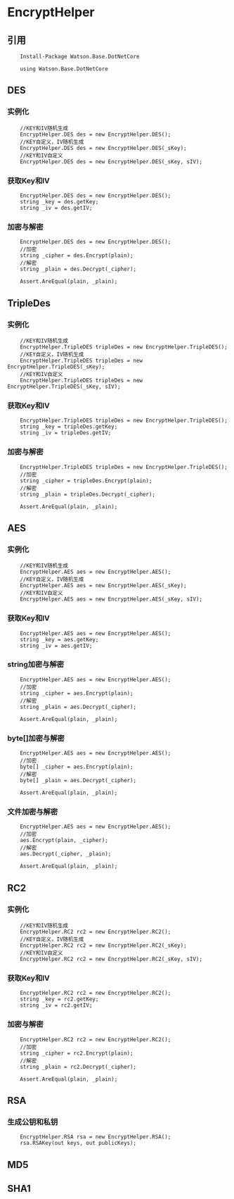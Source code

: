 EncryptHelper
===
## 引用
        Install-Package Watson.Base.DotNetCore
```CSharp
    using Watson.Base.DotNetCore
```
## DES
### 实例化
```CSharp
    //KEY和IV随机生成
    EncryptHelper.DES des = new EncryptHelper.DES();
    //KEY自定义，IV随机生成
    EncryptHelper.DES des = new EncryptHelper.DES(_sKey);
    //KEY和IV自定义
    EncryptHelper.DES des = new EncryptHelper.DES(_sKey, sIV);
```
### 获取Key和IV
```CSharp
    EncryptHelper.DES des = new EncryptHelper.DES();
    string _key = des.getKey;
    string _iv = des.getIV;
```
### 加密与解密
```CSharp
    EncryptHelper.DES des = new EncryptHelper.DES();
    //加密
    string _cipher = des.Encrypt(plain);
    //解密
    string _plain = des.Decrypt(_cipher);
    
    Assert.AreEqual(plain, _plain);
```
## TripleDes
### 实例化
```CSharp
    //KEY和IV随机生成
    EncryptHelper.TripleDES tripleDes = new EncryptHelper.TripleDES();
    //KEY自定义，IV随机生成
    EncryptHelper.TripleDES tripleDes = new EncryptHelper.TripleDES(_sKey);
    //KEY和IV自定义
    EncryptHelper.TripleDES tripleDes = new EncryptHelper.TripleDES(_sKey, sIV);
```
### 获取Key和IV
```CSharp
    EncryptHelper.TripleDES tripleDes = new EncryptHelper.TripleDES();
    string _key = tripleDes.getKey;
    string _iv = tripleDes.getIV;
```
### 加密与解密
```CSharp
    EncryptHelper.TripleDES tripleDes = new EncryptHelper.TripleDES();
    //加密
    string _cipher = tripleDes.Encrypt(plain);
    //解密
    string _plain = tripleDes.Decrypt(_cipher);
    
    Assert.AreEqual(plain, _plain);
```
## AES
### 实例化
```CSharp
    //KEY和IV随机生成
    EncryptHelper.AES aes = new EncryptHelper.AES();
    //KEY自定义，IV随机生成
    EncryptHelper.AES aes = new EncryptHelper.AES(_sKey);
    //KEY和IV自定义
    EncryptHelper.AES aes = new EncryptHelper.AES(_sKey, sIV);
```
### 获取Key和IV
```CSharp
    EncryptHelper.AES aes = new EncryptHelper.AES();
    string _key = aes.getKey;
    string _iv = aes.getIV;
```
### string加密与解密
```CSharp
    EncryptHelper.AES aes = new EncryptHelper.AES();
    //加密
    string _cipher = aes.Encrypt(plain);
    //解密
    string _plain = aes.Decrypt(_cipher);
    
    Assert.AreEqual(plain, _plain);
```
### byte[]加密与解密
```CSharp
    EncryptHelper.AES aes = new EncryptHelper.AES();
    //加密
    byte[] _cipher = aes.Encrypt(plain);
    //解密
    byte[] _plain = aes.Decrypt(_cipher);
    
    Assert.AreEqual(plain, _plain);
```
### 文件加密与解密
```CSharp
    EncryptHelper.AES aes = new EncryptHelper.AES();
    //加密
    aes.Encrypt(plain, _cipher);
    //解密
    aes.Decrypt(_cipher, _plain);
    
    Assert.AreEqual(plain, _plain);
```
## RC2
### 实例化
```CSharp
    //KEY和IV随机生成
    EncryptHelper.RC2 rc2 = new EncryptHelper.RC2();
    //KEY自定义，IV随机生成
    EncryptHelper.RC2 rc2 = new EncryptHelper.RC2(_sKey);
    //KEY和IV自定义
    EncryptHelper.RC2 rc2 = new EncryptHelper.RC2(_sKey, sIV);
```
### 获取Key和IV
```CSharp
    EncryptHelper.RC2 rc2 = new EncryptHelper.RC2();
    string _key = rc2.getKey;
    string _iv = rc2.getIV;
```
### 加密与解密
```CSharp
    EncryptHelper.RC2 rc2 = new EncryptHelper.RC2();
    //加密
    string _cipher = rc2.Encrypt(plain);
    //解密
    string _plain = rc2.Decrypt(_cipher);
    
    Assert.AreEqual(plain, _plain);
```
## RSA
### 生成公钥和私钥
```CSharp
    EncryptHelper.RSA rsa = new EncryptHelper.RSA();
    rsa.RSAKey(out keys, out publicKeys);
```

## MD5
## SHA1
